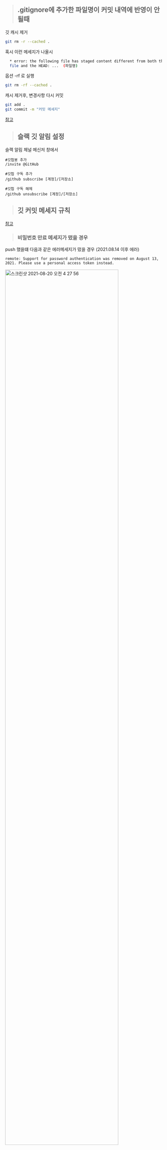 > ## .gitignore에 추가한 파일명이 커밋 내역에 반영이 안될때
깃 캐시 제거 
```bash
git rm -r --cached .
```
혹시 이런 메세지가 나올시 
```bash
  * error: the following file has staged content different from both the
  file and the HEAD: ...  (파일명)
```
옵션 -rf 로 실행
```bash
git rm -rf --cached .
```
캐시 제거후, 변경사항 다시 커밋  
```bash
git add .
git commit -m "커밋 메세지"
```

[참고](https://stackoverflow.com/questions/11451535/gitignore-is-ignored-by-git)

> ## 슬랙 깃 알림 설정 
슬랙 알림 체널 메신저 창에서 
``` shell
#깃헙봇 추가 
/invite @GitHub

#깃헙 구독 추가 
/github subscribe [계정]/[저장소]

#깃헙 구독 해제 
/github unsubscribe [계정]/[저장소]
```

> ## 깃 커밋 메세지 규칙
[참고](https://blog.ull.im/engineering/2019/03/10/logs-on-git.html)

> ### 비밀번호 만료 메세지가 떴을 경우
push 했을떄 다음과 같은 에러메세지가 떴을 경우 (2021.08.14 이후 에러)
```shell
remote: Support for password authentication was removed on August 13, 2021. Please use a personal access token instead.
```
<img width="85%" alt="스크린샷 2021-08-20 오전 4 27 56" src="https://user-images.githubusercontent.com/79403710/131252139-e638335f-f0f8-4128-8475-8828f3cea964.png">

1) 깃헙에서 토큰 새로 생성후 
- <img width="80%" alt="스크린샷 2021-08-29 오후 10 34 31" src="https://user-images.githubusercontent.com/79403710/131252263-c0579088-3c95-4e02-8b9f-52387e3b118b.png">

2) 키체인 비밀번호로 재설정 
 - <img width="80%" alt="스크린샷 2021-08-29 오후 10 32 37" src="https://user-images.githubusercontent.com/79403710/131252166-745aa88e-4bb2-462f-84e3-012d37365917.png">

3) 정상적으로 작동 
- <img width="80%" alt="스크린샷 2021-08-20 오전 4 28 17" src="https://user-images.githubusercontent.com/79403710/131252323-46f71645-9529-42fd-8973-eb50496ecade.png">

- ref
  - [토큰 생성](https://firstquarter.tistory.com/entry/Git-%ED%86%A0%ED%81%B0-%EC%9D%B8%EC%A6%9D-%EB%A1%9C%EA%B7%B8%EC%9D%B8-remote-Support-for-password-authentication-was-removed-on-August-13-2021-Please-use-a-personal-access-token-instead)
  - [맥 키체인 설정](https://curryyou.tistory.com/403)
